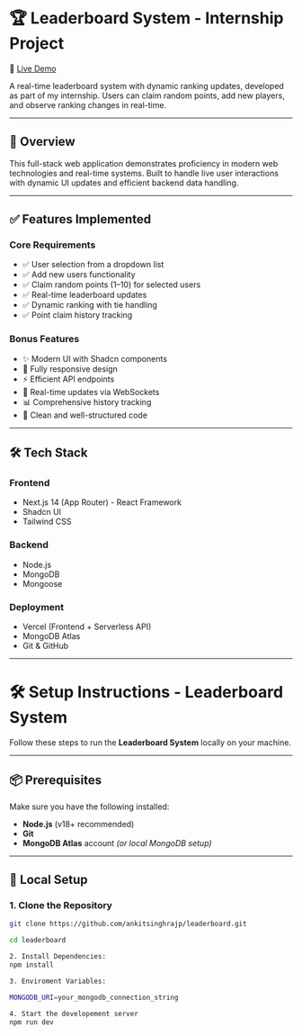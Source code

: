 # 🏆 Leaderboard System - Internship Project

🚀 [Live Demo](https://leaderboard-iota-inky.vercel.app/)  


A real-time leaderboard system with dynamic ranking updates, developed as part of my internship. Users can claim random points, add new players, and observe ranking changes in real-time.

---

## 📌 Overview

This full-stack web application demonstrates proficiency in modern web technologies and real-time systems. Built to handle live user interactions with dynamic UI updates and efficient backend data handling.

---

## ✅ Features Implemented

### Core Requirements

- ✅ User selection from a dropdown list  
- ✅ Add new users functionality  
- ✅ Claim random points (1–10) for selected users  
- ✅ Real-time leaderboard updates  
- ✅ Dynamic ranking with tie handling  
- ✅ Point claim history tracking  

### Bonus Features

- ✨ Modern UI with Shadcn components  
- 📱 Fully responsive design  
- ⚡ Efficient API endpoints  
- 🔄 Real-time updates via WebSockets  
- 📊 Comprehensive history tracking  
- 🎨 Clean and well-structured code  

---

## 🛠 Tech Stack

### Frontend
- Next.js 14 (App Router)  - React Framework
- Shadcn UI  
- Tailwind CSS  

### Backend
- Node.js   
- MongoDB  
- Mongoose  

### Deployment
- Vercel (Frontend + Serverless API)  
- MongoDB Atlas  
- Git & GitHub  

---


# 🛠️ Setup Instructions - Leaderboard System

Follow these steps to run the **Leaderboard System** locally on your machine.

---

## 📦 Prerequisites

Make sure you have the following installed:

- **Node.js** (v18+ recommended)
- **Git**
- **MongoDB Atlas** account *(or local MongoDB setup)*

---

## 🚀 Local Setup

### 1. Clone the Repository

```bash
git clone https://github.com/ankitsinghrajp/leaderboard.git

cd leaderboard

2. Install Dependencies:
npm install

3. Enviroment Variables:

MONGODB_URI=your_mongodb_connection_string

4. Start the developement server
npm run dev
